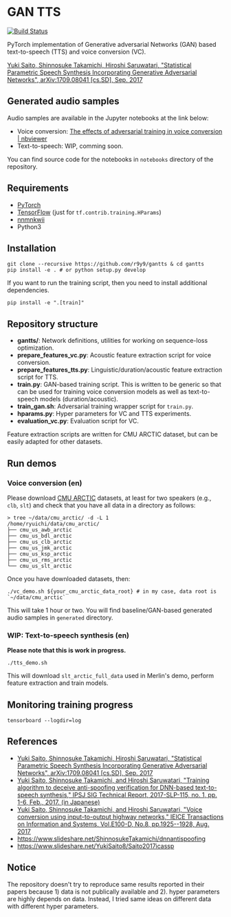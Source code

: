 # GAN TTS

[![Build Status](https://travis-ci.org/r9y9/gantts.svg?branch=master)](https://travis-ci.org/r9y9/gantts)

PyTorch implementation of Generative adversarial Networks (GAN) based text-to-speech (TTS) and voice conversion (VC).

[Yuki Saito, Shinnosuke Takamichi, Hiroshi Saruwatari, "Statistical Parametric Speech Synthesis Incorporating Generative Adversarial Networks", arXiv:1709.08041 [cs.SD], Sep. 2017](https://arxiv.org/abs/1709.08041)

## Generated audio samples

Audio samples are available in the Jupyter notebooks at the link below:

- Voice conversion: [The effects of adversarial training in voice conversion | nbviewer](http://nbviewer.jupyter.org/github/r9y9/gantts/blob/master/notebooks/Test%20VC.ipynb)
- Text-to-speech: WIP, comming soon.

You can find source code for the notebooks in `notebooks` directory of the repository.

## Requirements

- [PyTorch](http://pytorch.org/)
- [TensorFlow](https://www.tensorflow.org/) (just for `tf.contrib.training.HParams`)
- [nnmnkwii](https://github.com/r9y9/nnmnkwii)
- Python3

## Installation

```
git clone --recursive https://github.com/r9y9/gantts & cd gantts
pip install -e . # or python setup.py develop
```

If you want to run the training script, then you need to install additional dependencies.

```
pip install -e ".[train]"
```

## Repository structure

- **gantts/**: Network definitions, utilities for working on sequence-loss optimization.
- **prepare_features_vc.py**: Acoustic feature extraction script for voice conversion.
- **prepare_features_tts.py**: Linguistic/duration/acoustic feature extraction script for TTS.
- **train.py**: GAN-based training script. This is written to be generic so that can be used for training voice conversion models as well as text-to-speech models (duration/acoustic).
- **train_gan.sh**: Adversarial training wrapper script for `train.py`.
- **hparams.py**: Hyper parameters for VC and TTS experiments.
- **evaluation_vc.py**: Evaluation script for VC.

Feature extraction scripts are written for CMU ARCTIC dataset, but can be easily adapted for other datasets.

## Run demos

### Voice conversion (en)

Please download [CMU ARCTIC](http://festvox.org/cmu_arctic/) datasets, at least for two speakers (e.g., `clb`, `slt`) and check that you have all data in a directory as follows:

```
> tree ~/data/cmu_arctic/ -d -L 1
/home/ryuichi/data/cmu_arctic/
├── cmu_us_awb_arctic
├── cmu_us_bdl_arctic
├── cmu_us_clb_arctic
├── cmu_us_jmk_arctic
├── cmu_us_ksp_arctic
├── cmu_us_rms_arctic
└── cmu_us_slt_arctic
```

Once you have downloaded datasets, then:

```
./vc_demo.sh ${your_cmu_arctic_data_root} # in my case, data root is `~/data/cmu_arctic`
```

This will take 1 hour or two. You will find baseline/GAN-based generated audio samples in `generated` directory.

### WIP: Text-to-speech synthesis (en)

**Please note that this is work in progress.**

```
./tts_demo.sh
```
This will download `slt_arctic_full_data` used in Merlin's demo, perform feature extraction and train models.

## Monitoring training progress

```
tensorboard --logdir=log
```

## References

- [Yuki Saito, Shinnosuke Takamichi, Hiroshi Saruwatari, "Statistical Parametric Speech Synthesis Incorporating Generative Adversarial Networks", arXiv:1709.08041 [cs.SD], Sep. 2017](https://arxiv.org/abs/1709.08041)
- [Yuki Saito, Shinnosuke Takamichi, and Hiroshi Saruwatari, "Training algorithm to deceive anti-spoofing verification for DNN-based text-to-speech synthesis," IPSJ SIG Technical Report, 2017-SLP-115, no. 1, pp. 1-6, Feb., 2017. (in Japanese)](http://sython.org/papers/SIG-SLP/saito201702slp.pdf)
- [Yuki Saito, Shinnosuke Takamichi, and Hiroshi Saruwatari, "Voice conversion using input-to-output highway networks," IEICE Transactions on Information and Systems, Vol.E100-D, No.8, pp.1925--1928, Aug. 2017](https://www.jstage.jst.go.jp/article/transinf/E100.D/8/E100.D_2017EDL8034/_article)
- https://www.slideshare.net/ShinnosukeTakamichi/dnnantispoofing
- https://www.slideshare.net/YukiSaito8/Saito2017icassp

## Notice

The repository doesn't try to reproduce same results reported in their papers because 1) data is not publically available and 2). hyper parameters are highly depends on data. Instead, I tried same ideas on different data with different hyper parameters.
